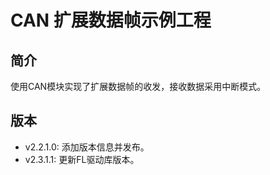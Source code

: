 # CAN 扩展数据帧示例工程
## 简介
使用CAN模块实现了扩展数据帧的收发，接收数据采用中断模式。

## 版本
- v2.2.1.0: 添加版本信息并发布。
- v2.3.1.1: 更新FL驱动库版本。
